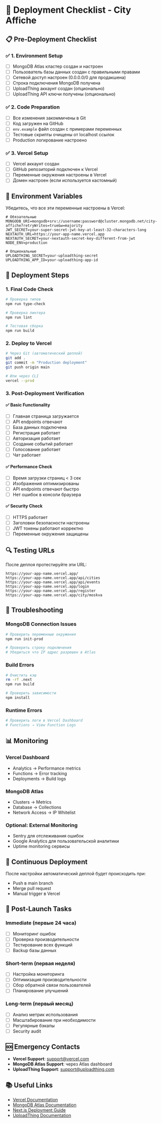 # 🚀 Deployment Checklist - City Affiche

## 📋 Pre-Deployment Checklist

### ✅ 1. Environment Setup
- [ ] MongoDB Atlas кластер создан и настроен
- [ ] Пользователь базы данных создан с правильными правами
- [ ] Сетевой доступ настроен (0.0.0.0/0 для продакшена)
- [ ] Строка подключения MongoDB получена
- [ ] UploadThing аккаунт создан (опционально)
- [ ] UploadThing API ключи получены (опционально)

### ✅ 2. Code Preparation
- [ ] Все изменения закоммичены в Git
- [ ] Код загружен на GitHub
- [ ] `env.example` файл создан с примерами переменных
- [ ] Тестовые скрипты очищены от localhost ссылок
- [ ] Production логирование настроено

### ✅ 3. Vercel Setup
- [ ] Vercel аккаунт создан
- [ ] GitHub репозиторий подключен к Vercel
- [ ] Переменные окружения настроены в Vercel
- [ ] Домен настроен (если используется кастомный)

## 🔧 Environment Variables

Убедитесь, что все эти переменные настроены в Vercel:

```env
# Обязательные
MONGODB_URI=mongodb+srv://username:password@cluster.mongodb.net/city-affiche?retryWrites=true&w=majority
JWT_SECRET=your-super-secret-jwt-key-at-least-32-characters-long
NEXTAUTH_URL=https://your-app-name.vercel.app
NEXTAUTH_SECRET=your-nextauth-secret-key-different-from-jwt
NODE_ENV=production

# Опциональные
UPLOADTHING_SECRET=your-uploadthing-secret
UPLOADTHING_APP_ID=your-uploadthing-app-id
```

## 🚀 Deployment Steps

### 1. Final Code Check
```bash
# Проверка типов
npm run type-check

# Проверка линтера
npm run lint

# Тестовая сборка
npm run build
```

### 2. Deploy to Vercel
```bash
# Через Git (автоматический деплой)
git add .
git commit -m "Production deployment"
git push origin main

# Или через CLI
vercel --prod
```

### 3. Post-Deployment Verification

#### ✅ Basic Functionality
- [ ] Главная страница загружается
- [ ] API endpoints отвечают
- [ ] База данных подключена
- [ ] Регистрация работает
- [ ] Авторизация работает
- [ ] Создание событий работает
- [ ] Голосование работает
- [ ] Чат работает

#### ✅ Performance Check
- [ ] Время загрузки страниц < 3 сек
- [ ] Изображения оптимизированы
- [ ] API endpoints отвечают быстро
- [ ] Нет ошибок в консоли браузера

#### ✅ Security Check
- [ ] HTTPS работает
- [ ] Заголовки безопасности настроены
- [ ] JWT токены работают корректно
- [ ] Переменные окружения защищены

## 🔍 Testing URLs

После деплоя протестируйте эти URL:

```
https://your-app-name.vercel.app/
https://your-app-name.vercel.app/api/cities
https://your-app-name.vercel.app/api/events
https://your-app-name.vercel.app/login
https://your-app-name.vercel.app/register
https://your-app-name.vercel.app/city/moskva
```

## 🚨 Troubleshooting

### MongoDB Connection Issues
```bash
# Проверить переменные окружения
npm run init-prod

# Проверить строку подключения
# Убедиться что IP адрес разрешен в Atlas
```

### Build Errors
```bash
# Очистить кэш
rm -rf .next
npm run build

# Проверить зависимости
npm install
```

### Runtime Errors
```bash
# Проверить логи в Vercel Dashboard
# Functions → View Function Logs
```

## 📊 Monitoring

### Vercel Dashboard
- Analytics → Performance metrics
- Functions → Error tracking
- Deployments → Build logs

### MongoDB Atlas
- Clusters → Metrics
- Database → Collections
- Network Access → IP Whitelist

### Optional: External Monitoring
- Sentry для отслеживания ошибок
- Google Analytics для пользовательской аналитики
- Uptime monitoring сервисы

## 🔄 Continuous Deployment

После настройки автоматический деплой будет происходить при:
- Push в main branch
- Merge pull request
- Manual trigger в Vercel

## 📝 Post-Launch Tasks

### Immediate (первые 24 часа)
- [ ] Мониторинг ошибок
- [ ] Проверка производительности
- [ ] Тестирование всех функций
- [ ] Backup базы данных

### Short-term (первая неделя)
- [ ] Настройка мониторинга
- [ ] Оптимизация производительности
- [ ] Сбор обратной связи пользователей
- [ ] Планирование улучшений

### Long-term (первый месяц)
- [ ] Анализ метрик использования
- [ ] Масштабирование при необходимости
- [ ] Регулярные бэкапы
- [ ] Security audit

## 🆘 Emergency Contacts

- **Vercel Support**: support@vercel.com
- **MongoDB Atlas Support**: через Atlas dashboard
- **UploadThing Support**: support@uploadthing.com

## 📚 Useful Links

- [Vercel Documentation](https://vercel.com/docs)
- [MongoDB Atlas Documentation](https://docs.atlas.mongodb.com/)
- [Next.js Deployment Guide](https://nextjs.org/docs/deployment)
- [UploadThing Documentation](https://docs.uploadthing.com/) 